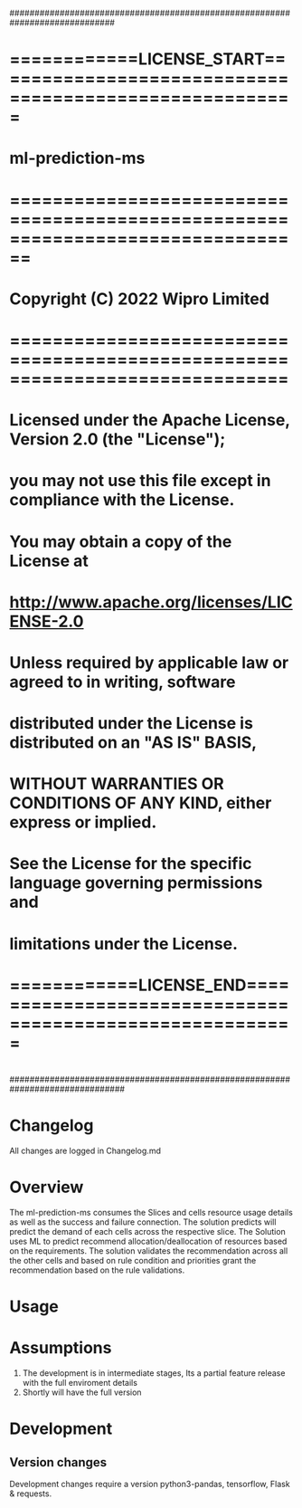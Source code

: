 #############################################################################
#  ============LICENSE_START=======================================================
#  ml-prediction-ms
#  ================================================================================
#   Copyright (C) 2022 Wipro Limited
#   ==============================================================================
#     Licensed under the Apache License, Version 2.0 (the "License");
#     you may not use this file except in compliance with the License.
#     You may obtain a copy of the License at
#
#          http://www.apache.org/licenses/LICENSE-2.0
#
#     Unless required by applicable law or agreed to in writing, software
#     distributed under the License is distributed on an "AS IS" BASIS,
#     WITHOUT WARRANTIES OR CONDITIONS OF ANY KIND, either express or implied.
#     See the License for the specific language governing permissions and
#     limitations under the License.
#  ============LICENSE_END=========================================================
#
###############################################################################




# Changelog
All changes are logged in Changelog.md

# Overview
The ml-prediction-ms consumes the Slices and cells resource usage details as well as the success and failure connection.
The solution predicts will predict the demand of each cells across the respective slice. 
The Solution uses ML to predict recommend allocation/deallocation of resources based on the requirements. The solution validates the recommendation across all the other cells and based on rule condition and priorities grant the recommendation based on the rule validations. 


# Usage

# Assumptions
1. The development is in intermediate stages, Its a partial feature release with the full enviroment details 
2. Shortly will have the full version


# Development
## Version changes
Development changes require a version python3-pandas, tensorflow, Flask & requests. 
